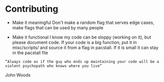 # Contributing

* Make it meaningful
Don't make a random flag that serves edge cases, make flags that can be used by many people

* Make it functional
I know my code can be sloppy (working on it), but please document code. If your code is a big function, put it in misc/scripts/ and source it from a flag in pacstall. If it is small it can stay in the pacstall file

 `“Always code as if the guy who ends up maintaining your code will be a violent psychopath who knows where you live”`

John Woods
